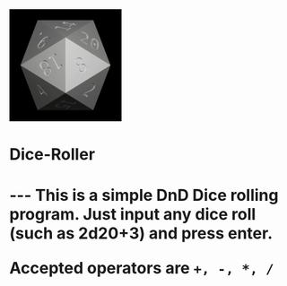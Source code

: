 <img src="https://raw.githubusercontent.com/Coolestcon/Dice-Roller/6aabd902fe72ec4155da75d9ec70613e82defad8/dice.gif" alt="dice gif" width="200" height="200">
<h1>Dice-Roller<h1>
---
This is a simple DnD Dice rolling program. Just input any dice roll (such as 2d20+3) and press enter.

Accepted operators are `+, -, *, /`
